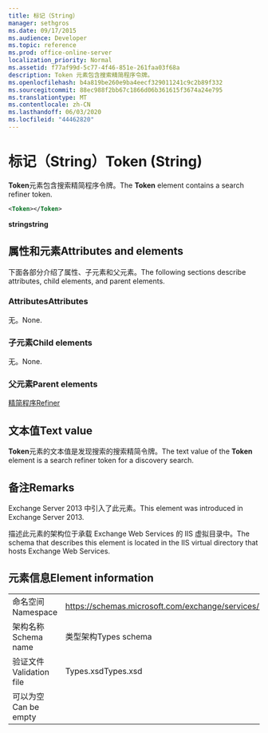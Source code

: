 ```yaml
---
title: 标记（String）
manager: sethgros
ms.date: 09/17/2015
ms.audience: Developer
ms.topic: reference
ms.prod: office-online-server
localization_priority: Normal
ms.assetid: f77af99d-5c77-4f46-851e-261faa03f68a
description: Token 元素包含搜索精简程序令牌。
ms.openlocfilehash: b4a819be260e9ba4eecf329011241c9c2b89f332
ms.sourcegitcommit: 88ec988f2bb67c1866d06b361615f3674a24e795
ms.translationtype: MT
ms.contentlocale: zh-CN
ms.lasthandoff: 06/03/2020
ms.locfileid: "44462820"
---
```

# <a name="token-string"></a><span data-ttu-id="cb221-103">标记（String）</span><span class="sxs-lookup"><span data-stu-id="cb221-103">Token (String)</span></span>

<span data-ttu-id="cb221-104">**Token**元素包含搜索精简程序令牌。</span><span class="sxs-lookup"><span data-stu-id="cb221-104">The **Token** element contains a search refiner token.</span></span> 
  
```XML
<Token></Token>
```

 <span data-ttu-id="cb221-105">**string**</span><span class="sxs-lookup"><span data-stu-id="cb221-105">**string**</span></span>
## <a name="attributes-and-elements"></a><span data-ttu-id="cb221-106">属性和元素</span><span class="sxs-lookup"><span data-stu-id="cb221-106">Attributes and elements</span></span>

<span data-ttu-id="cb221-107">下面各部分介绍了属性、子元素和父元素。</span><span class="sxs-lookup"><span data-stu-id="cb221-107">The following sections describe attributes, child elements, and parent elements.</span></span>
  
### <a name="attributes"></a><span data-ttu-id="cb221-108">Attributes</span><span class="sxs-lookup"><span data-stu-id="cb221-108">Attributes</span></span>

<span data-ttu-id="cb221-109">无。</span><span class="sxs-lookup"><span data-stu-id="cb221-109">None.</span></span>
  
### <a name="child-elements"></a><span data-ttu-id="cb221-110">子元素</span><span class="sxs-lookup"><span data-stu-id="cb221-110">Child elements</span></span>

<span data-ttu-id="cb221-111">无。</span><span class="sxs-lookup"><span data-stu-id="cb221-111">None.</span></span>
  
### <a name="parent-elements"></a><span data-ttu-id="cb221-112">父元素</span><span class="sxs-lookup"><span data-stu-id="cb221-112">Parent elements</span></span>

[<span data-ttu-id="cb221-113">精简程序</span><span class="sxs-lookup"><span data-stu-id="cb221-113">Refiner</span></span>](refiner.md)
  
## <a name="text-value"></a><span data-ttu-id="cb221-114">文本值</span><span class="sxs-lookup"><span data-stu-id="cb221-114">Text value</span></span>

<span data-ttu-id="cb221-115">**Token**元素的文本值是发现搜索的搜索精简令牌。</span><span class="sxs-lookup"><span data-stu-id="cb221-115">The text value of the **Token** element is a search refiner token for a discovery search.</span></span> 
  
## <a name="remarks"></a><span data-ttu-id="cb221-116">备注</span><span class="sxs-lookup"><span data-stu-id="cb221-116">Remarks</span></span>

<span data-ttu-id="cb221-117">Exchange Server 2013 中引入了此元素。</span><span class="sxs-lookup"><span data-stu-id="cb221-117">This element was introduced in Exchange Server 2013.</span></span>
  
<span data-ttu-id="cb221-118">描述此元素的架构位于承载 Exchange Web Services 的 IIS 虚拟目录中。</span><span class="sxs-lookup"><span data-stu-id="cb221-118">The schema that describes this element is located in the IIS virtual directory that hosts Exchange Web Services.</span></span>
  
## <a name="element-information"></a><span data-ttu-id="cb221-119">元素信息</span><span class="sxs-lookup"><span data-stu-id="cb221-119">Element information</span></span>

|||
|:-----|:-----|
|<span data-ttu-id="cb221-120">命名空间</span><span class="sxs-lookup"><span data-stu-id="cb221-120">Namespace</span></span>  <br/> |https://schemas.microsoft.com/exchange/services/2006/types  <br/> |
|<span data-ttu-id="cb221-121">架构名称</span><span class="sxs-lookup"><span data-stu-id="cb221-121">Schema name</span></span>  <br/> |<span data-ttu-id="cb221-122">类型架构</span><span class="sxs-lookup"><span data-stu-id="cb221-122">Types schema</span></span>  <br/> |
|<span data-ttu-id="cb221-123">验证文件</span><span class="sxs-lookup"><span data-stu-id="cb221-123">Validation file</span></span>  <br/> |<span data-ttu-id="cb221-124">Types.xsd</span><span class="sxs-lookup"><span data-stu-id="cb221-124">Types.xsd</span></span>  <br/> |
|<span data-ttu-id="cb221-125">可以为空</span><span class="sxs-lookup"><span data-stu-id="cb221-125">Can be empty</span></span>  <br/> ||
   

